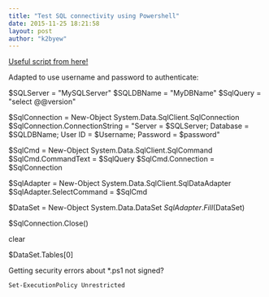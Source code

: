 ```yaml
---
title: "Test SQL connectivity using Powershell"
date: 2015-11-25 18:21:58
layout: post
author: "k2byew"
---
```

[Useful script from here!](http://www.systemcentercentral.com/powershell-how-to-connect-to-a-remote-sql-database-and-retrieve-a-data-set)

Adapted to use username and password to authenticate:

  $SQLServer = "MySQLServer"
  $SQLDBName = "MyDBName"
  $SqlQuery = "select @@version"
  
  $SqlConnection = New-Object System.Data.SqlClient.SqlConnection
  $SqlConnection.ConnectionString = "Server = $SQLServer; Database = $SQLDBName; User ID = $Username; Password = $password"
  
  $SqlCmd = New-Object System.Data.SqlClient.SqlCommand
  $SqlCmd.CommandText = $SqlQuery
  $SqlCmd.Connection = $SqlConnection
  
  $SqlAdapter = New-Object System.Data.SqlClient.SqlDataAdapter
  $SqlAdapter.SelectCommand = $SqlCmd
  
  $DataSet = New-Object System.Data.DataSet
  $SqlAdapter.Fill($DataSet)
  
  $SqlConnection.Close()
  
  clear
  
  $DataSet.Tables[0]


Getting security errors about *.ps1 not signed?

`Set-ExecutionPolicy Unrestricted`
